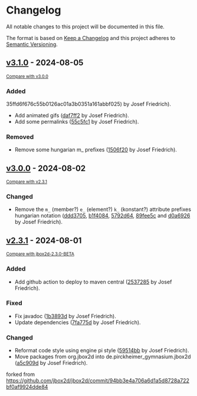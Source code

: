 # Changelog

All notable changes to this project will be documented in this file.

The format is based on [Keep a Changelog](http://keepachangelog.com/en/1.0.0/)
and this project adheres to [Semantic Versioning](http://semver.org/spec/v2.0.0.html).

## [v3.1.0](https://github.com/engine-pi/jbox2d/releases/tag/v3.1.0) - 2024-08-05

<small>[Compare with v3.0.0](https://github.com/engine-pi/jbox2d/compare/v3.0.0...v3.1.0)</small>

### Added

35ffd6f676c55b0126ac01a3b0351a161abbf025) by Josef Friedrich).
- Add animated gifs ([daf7ff2](https://github.com/engine-pi/jbox2d/commit/daf7ff2ee13a101109616875a3f5b1d6040f8536) by Josef Friedrich).
- Add some permalinks ([55c5fc1](https://github.com/engine-pi/jbox2d/commit/55c5fc17c2fa352e494dae26e5c3505d643948f2) by Josef Friedrich).

### Removed

- Remove some hungarian m_ prefixes ([1506f20](https://github.com/engine-pi/jbox2d/commit/1506f200d70463628a3c0634d395a7fee1783728) by Josef Friedrich).

## [v3.0.0](https://github.com/engine-pi/jbox2d/releases/tag/v3.0.0) - 2024-08-02

<small>[Compare with v2.3.1](https://github.com/engine-pi/jbox2d/compare/v2.3.1...v3.0.0)</small>

### Changed

- Remove the `m_` (member?) `e_` (element?) `k_` (konstant?) attribute prefixes hungarian notation ([ddd3705](ddd3705893772e2cbad370c601e8c3dcf66dd577),
  [b1f4084](b1f408448543bc0a2232695cf5e3439814e6b18b),
  [5792d64](5792d640ed8f32843709894a919917fe47fe3e70),
  [89fee5c](89fee5c75e48577efe20153eda19a37b280cb42f) and
  [d0a6926](d0a6926adc41a4cc0743cbea1f14ca24b37037f9) by Josef Friedrich).

## [v2.3.1](https://github.com/engine-pi/jbox2d/releases/tag/v2.3.1) - 2024-08-01

<small>[Compare with jbox2d-2.3.0-BETA](https://github.com/engine-pi/jbox2d/compare/jbox2d-2.3.0-BETA...v2.3.1)</small>

### Added

- Add github action to deploy to maven central ([2537285](https://github.com/engine-pi/jbox2d/commit/253728551e60a8bc9759933f7aeddbfec9668827) by Josef Friedrich).

### Fixed

- Fix javadoc ([1b3893d](1b3893dbab0c3fa005c10c09df1b4129854e4367) by Josef Friedrich).
- Update dependencies ([7fa775d](7fa775d624f68ab498f1853201c4dcee4ace6376) by Josef Friedrich).

### Changed

- Reformat code style using engine pi style ([59514bb](59514bbfbbee67bfa80255bb4289f647ad77dc85) by Josef Friedrich).
- Move packages from org.jbox2d into de.pirckheimer_gymnasium.jbox2d ([a5c909d](a5c909de2b24a70fec1ef2bcb949aa5da36feb6c) by Josef Friedrich).

forked from https://github.com/jbox2d/jbox2d/commit/94bb3e4a706a6d1a5d8728a722bf0af9924dde84
